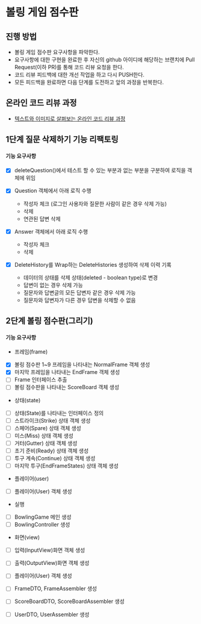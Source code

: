 # 볼링 게임 점수판
## 진행 방법
* 볼링 게임 점수판 요구사항을 파악한다.
* 요구사항에 대한 구현을 완료한 후 자신의 github 아이디에 해당하는 브랜치에 Pull Request(이하 PR)를 통해 코드 리뷰 요청을 한다.
* 코드 리뷰 피드백에 대한 개선 작업을 하고 다시 PUSH한다.
* 모든 피드백을 완료하면 다음 단계를 도전하고 앞의 과정을 반복한다.

## 온라인 코드 리뷰 과정
* [텍스트와 이미지로 살펴보는 온라인 코드 리뷰 과정](https://github.com/next-step/nextstep-docs/tree/master/codereview)

## 1단계 질문 삭제하기 기능 리팩토링
#### 기능 요구사항

- [X] deleteQuestion()에서 테스트 할 수 있는 부분과 없는 부분을 구분하여 로직을 객체에 위임
- [X] Question 객체에서 아래 로직 수행
    * 작성자 체크 (로그인 사용자와 질문한 사람이 같은 경우 삭제 가능)
    * 삭제
    * 연관된 답변 삭제

- [X] Answer 객체에서 아래 로직 수행
     * 작성자 체크
     * 삭제

- [X] DeleteHistory를 Wrap하는 DeleteHistories 생성하여 삭제 이력 기록
    * 데이터의 상태를 삭제 상태(deleted - boolean type)로 변경
    * 답변이 없는 경우 삭제 가능
    * 질문자와 답변글의 모든 답변자 같은 경우 삭제 가능
    * 질문자와 답변자가 다른 경우 답변을 삭제할 수 없음

## 2단계 볼링 점수판(그리기)
#### 기능 요구사항

- 프레임(frame)
- [X] 볼링 점수판 1~9 프레임을 나타내는 NormalFrame 객체 생성
- [X] 마지막 프레임을 나타내는 EndFrame 객체 생성
- [ ] Frame 인터페이스 추출
- [ ] 볼링 점수판을 나타내는 ScoreBoard 객체 생성

- 상태(state)
- [ ] 상태(State)를 나타내는 인터페이스 정의
- [ ] 스트라이크(Strike) 상태 객체 생성
- [ ] 스페어(Spare) 상태 객체 생성
- [ ] 미스(Miss) 상태 객체 생성
- [ ] 거터(Gutter) 상태 객체 생성
- [ ] 초기 준비(Ready) 상태 객체 생성
- [ ] 투구 계속(Continue) 상태 객체 생성
- [ ] 마지막 투구(EndFrameStates) 상태 객체 생성

- 플레이어(user)
- [ ] 플레이어(User) 객체 생성

- 실행
- [ ] BowlingGame 메인 생성
- [ ] BowlingController 생성

- 화면(view)
- [ ] 입력(InputView)화면 객체 생성
- [ ] 출력(OutputView)화면 객체 생성
- [ ] 플레이어(User) 객체 생성
- [ ] FrameDTO, FrameAssembler 생성
- [ ] ScoreBoardDTO, ScoreBoardAssembler 생성
- [ ] UserDTO, UserAssembler 생성

